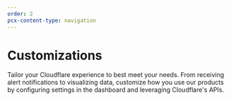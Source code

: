```yaml
---
order: 2
pcx-content-type: navigation
---
```


# Customizations

Tailor your Cloudflare experience to best meet your needs. From receiving alert notifications to visualizing data, customize how you use our products by configuring settings in the dashboard and leveraging Cloudflare's APIs.

<DirectoryListing path="/fundamentals/customizations" />
